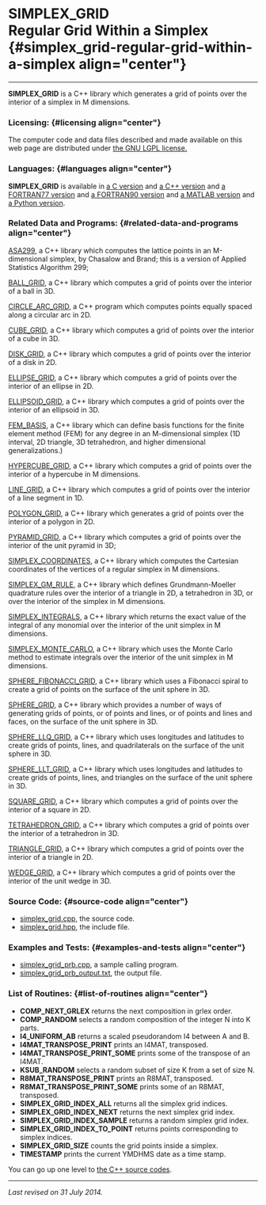 SIMPLEX\_GRID\
Regular Grid Within a Simplex {#simplex_grid-regular-grid-within-a-simplex align="center"}
=============================

------------------------------------------------------------------------

**SIMPLEX\_GRID** is a C++ library which generates a grid of points over
the interior of a simplex in M dimensions.

### Licensing: {#licensing align="center"}

The computer code and data files described and made available on this
web page are distributed under [the GNU LGPL
license.](../../txt/gnu_lgpl.txt)

### Languages: {#languages align="center"}

**SIMPLEX\_GRID** is available in [a C
version](../../c_src/simplex_grid/simplex_grid.md) and [a C++
version](../../master/simplex_grid/simplex_grid.md) and [a FORTRAN77
version](../../f77_src/simplex_grid/simplex_grid.md) and [a FORTRAN90
version](../../f_src/simplex_grid/simplex_grid.md) and [a MATLAB
version](../../m_src/simplex_grid/simplex_grid.md) and [a Python
version](../../py_src/simplex_grid/simplex_grid.md).

### Related Data and Programs: {#related-data-and-programs align="center"}

[ASA299](../../master/asa299/asa299.md), a C++ library which computes
the lattice points in an M-dimensional simplex, by Chasalow and Brand;
this is a version of Applied Statistics Algorithm 299;

[BALL\_GRID](../../master/ball_grid/ball_grid.md), a C++ library
which computes a grid of points over the interior of a ball in 3D.

[CIRCLE\_ARC\_GRID](../../master/circle_arc_grid/circle_arc_grid.md),
a C++ program which computes points equally spaced along a circular arc
in 2D.

[CUBE\_GRID](../../master/cube_grid/cube_grid.md), a C++ library
which computes a grid of points over the interior of a cube in 3D.

[DISK\_GRID](../../master/disk_grid/disk_grid.md), a C++ library
which computes a grid of points over the interior of a disk in 2D.

[ELLIPSE\_GRID](../../master/ellipse_grid/ellipse_grid.md), a C++
library which computes a grid of points over the interior of an ellipse
in 2D.

[ELLIPSOID\_GRID](../../master/ellipsoid_grid/ellipsoid_grid.md), a
C++ library which computes a grid of points over the interior of an
ellipsoid in 3D.

[FEM\_BASIS](../../master/fem_basis/fem_basis.md), a C++ library
which can define basis functions for the finite element method (FEM) for
any degree in an M-dimensional simplex (1D interval, 2D triangle, 3D
tetrahedron, and higher dimensional generalizations.)

[HYPERCUBE\_GRID](../../master/hypercube_grid/hypercube_grid.md), a
C++ library which computes a grid of points over the interior of a
hypercube in M dimensions.

[LINE\_GRID](../../master/line_grid/line_grid.md), a C++ library
which computes a grid of points over the interior of a line segment in
1D.

[POLYGON\_GRID](../../master/polygon_grid/polygon_grid.md), a C++
library which generates a grid of points over the interior of a polygon
in 2D.

[PYRAMID\_GRID](../../master/pyramid_grid/pyramid_grid.md), a C++
library which computes a grid of points over the interior of the unit
pyramid in 3D;

[SIMPLEX\_COORDINATES](../../master/simplex_coordinates/simplex_coordinates.md),
a C++ library which computes the Cartesian coordinates of the vertices
of a regular simplex in M dimensions.

[SIMPLEX\_GM\_RULE](../../master/simplex_gm_rule/simplex_gm_rule.md),
a C++ library which defines Grundmann-Moeller quadrature rules over the
interior of a triangle in 2D, a tetrahedron in 3D, or over the interior
of the simplex in M dimensions.

[SIMPLEX\_INTEGRALS](../../master/simplex_integrals/simplex_integrals.md),
a C++ library which returns the exact value of the integral of any
monomial over the interior of the unit simplex in M dimensions.

[SIMPLEX\_MONTE\_CARLO](../../master/simplex_monte_carlo/simplex_monte_carlo.md),
a C++ library which uses the Monte Carlo method to estimate integrals
over the interior of the unit simplex in M dimensions.

[SPHERE\_FIBONACCI\_GRID](../../master/sphere_fibonacci_grid/sphere_fibonacci_grid.md),
a C++ library which uses a Fibonacci spiral to create a grid of points
on the surface of the unit sphere in 3D.

[SPHERE\_GRID](../../master/sphere_grid/sphere_grid.md), a C++
library which provides a number of ways of generating grids of points,
or of points and lines, or of points and lines and faces, on the surface
of the unit sphere in 3D.

[SPHERE\_LLQ\_GRID](../../master/sphere_llq_grid/sphere_llq_grid.md),
a C++ library which uses longitudes and latitudes to create grids of
points, lines, and quadrilaterals on the surface of the unit sphere in
3D.

[SPHERE\_LLT\_GRID](../../master/sphere_llt_grid/sphere_llt_grid.md),
a C++ library which uses longitudes and latitudes to create grids of
points, lines, and triangles on the surface of the unit sphere in 3D.

[SQUARE\_GRID](../../master/square_grid/square_grid.md), a C++
library which computes a grid of points over the interior of a square in
2D.

[TETRAHEDRON\_GRID](../../master/tetrahedron_grid/tetrahedron_grid.md),
a C++ library which computes a grid of points over the interior of a
tetrahedron in 3D.

[TRIANGLE\_GRID](../../master/triangle_grid/triangle_grid.md), a C++
library which computes a grid of points over the interior of a triangle
in 2D.

[WEDGE\_GRID](../../master/wedge_grid/wedge_grid.md), a C++ library
which computes a grid of points over the interior of the unit wedge in
3D.

### Source Code: {#source-code align="center"}

-   [simplex\_grid.cpp](simplex_grid.cpp), the source code.
-   [simplex\_grid.hpp](simplex_grid.hpp), the include file.

### Examples and Tests: {#examples-and-tests align="center"}

-   [simplex\_grid\_prb.cpp](simplex_grid_prb.cpp), a sample calling
    program.
-   [simplex\_grid\_prb\_output.txt](simplex_grid_prb_output.txt), the
    output file.

### List of Routines: {#list-of-routines align="center"}

-   **COMP\_NEXT\_GRLEX** returns the next composition in grlex order.
-   **COMP\_RANDOM** selects a random composition of the integer N into
    K parts.
-   **I4\_UNIFORM\_AB** returns a scaled pseudorandom I4 between A
    and B.
-   **I4MAT\_TRANSPOSE\_PRINT** prints an I4MAT, transposed.
-   **I4MAT\_TRANSPOSE\_PRINT\_SOME** prints some of the transpose of an
    I4MAT.
-   **KSUB\_RANDOM** selects a random subset of size K from a set of
    size N.
-   **R8MAT\_TRANSPOSE\_PRINT** prints an R8MAT, transposed.
-   **R8MAT\_TRANSPOSE\_PRINT\_SOME** prints some of an R8MAT,
    transposed.
-   **SIMPLEX\_GRID\_INDEX\_ALL** returns all the simplex grid indices.
-   **SIMPLEX\_GRID\_INDEX\_NEXT** returns the next simplex grid index.
-   **SIMPLEX\_GRID\_INDEX\_SAMPLE** returns a random simplex grid
    index.
-   **SIMPLEX\_GRID\_INDEX\_TO\_POINT** returns points corresponding to
    simplex indices.
-   **SIMPLEX\_GRID\_SIZE** counts the grid points inside a simplex.
-   **TIMESTAMP** prints the current YMDHMS date as a time stamp.

You can go up one level to [the C++ source codes](../cpp_src.md).

------------------------------------------------------------------------

*Last revised on 31 July 2014.*
